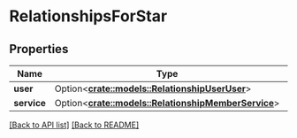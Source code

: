 # RelationshipsForStar

## Properties

Name | Type | Description | Notes
------------ | ------------- | ------------- | -------------
**user** | Option<[**crate::models::RelationshipUserUser**](RelationshipUserUser.md)> |  | 
**service** | Option<[**crate::models::RelationshipMemberService**](RelationshipMemberService.md)> |  | 

[[Back to API list]](../README.md#documentation-for-api-endpoints) [[Back to README]](../README.md)


